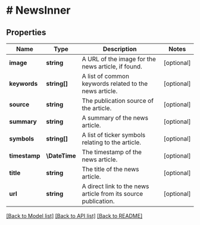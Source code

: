 # # NewsInner

## Properties

Name | Type | Description | Notes
------------ | ------------- | ------------- | -------------
**image** | **string** | A URL of the image for the news article, if found. | [optional]
**keywords** | **string[]** | A list of common keywords related to the news article. | [optional]
**source** | **string** | The publication source of the article. | [optional]
**summary** | **string** | A summary of the news article. | [optional]
**symbols** | **string[]** | A list of ticker symbols relating to the article. | [optional]
**timestamp** | **\DateTime** | The timestamp of the news article. | [optional]
**title** | **string** | The title of the news article. | [optional]
**url** | **string** | A direct link to the news article from its source publication. | [optional]

[[Back to Model list]](../../README.md#models) [[Back to API list]](../../README.md#endpoints) [[Back to README]](../../README.md)
